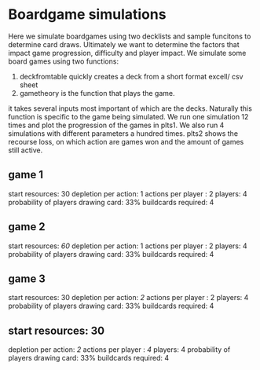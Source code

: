# Boardgame simulations

Here we simulate boardgames using two decklists and sample funcitons to determine card draws. Ultimately we want to determine the factors that impact game progression, difficulty and player impact.
We simulate some board games using two functions:
1. deckfromtable quickly creates a deck from a short format excell/ csv sheet
2. gametheory is the function that plays the game. 

it takes several inputs most important of which are the decks. Naturally this function is specific to the game being simulated. We run one simulation 12 times and plot the progression of the games in plts1. We also run 4 simulations with different parameters a hundred times. plts2 shows the recourse loss, on which action are games won and the amount of games still active. 

## game 1
start resources: 30
depletion per action: 1
actions per player : 2
players: 4
probability of players drawing card: 33%
buildcards required: 4

## game 2
start resources: *60*
depletion per action: 1
actions per player : 2
players: 4
probability of players drawing card: 33%
buildcards required: 4

## game 3
start resources: 30
depletion per action: *2*
actions per player : 2
players: 4
probability of players drawing card: 33%
buildcards required: 4

## start resources: 30
depletion per action: *2*
actions per player : *4*
players: 4
probability of players drawing card: 33%
buildcards required: 4

